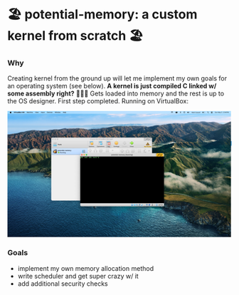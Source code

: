 # 🏖️ potential-memory: a custom kernel from scratch 🏖️
### Why
Creating kernel from the ground up will let me implement my own goals for an operating system (see below). **A kernel is just compiled C linked w/ some assembly right?** 🫤🫤🫤 Gets loaded into memory and the rest is up to the OS designer. First step
completed. Running on VirtualBox:

![alt text](https://github.com/cronflakes/potential-memory/blob/master/virtualbox.jpg)

### Goals
- implement my own memory allocation method
- write scheduler and get super crazy w/ it 
- add additional security checks
